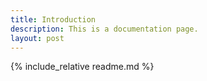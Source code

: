 ```yaml
---
title: Introduction
description: This is a documentation page.
layout: post
---
```


{% include_relative readme.md %}
